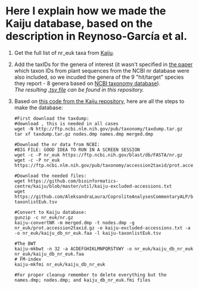 # Here I explain how we made the Kaiju database, based on the description in Reynoso-García et al.

1. Get the full list of nr_euk taxa from [Kaiju](https://github.com/bioinformatics-centre/kaiju/blob/master/util/kaiju-taxonlistEuk.tsv). 

2. Add the taxIDs for the genera of interest (it wasn't specified in [the paper](https://journals.plos.org/plosone/article?id=10.1371/journal.pone.0292077#sec031) which taxon IDs from plant sequences from the NCBI nr database were also included, so we incuded the genera of the 9 "hit/target" species they report - 8 genera based on [NCBI taxonomy database](https://www.ncbi.nlm.nih.gov/taxonomy)).\
   *The resulting [.tsv file](https://github.com/AleksandraLaura/CoproliteAnalysesCommentaryALP/blob/main/2.%20Kaiju/kaiju-taxonlistEuk.tsv) can be found in this repository.*
    
4. Based on [this code from the Kaiju repository](https://github.com/bioinformatics-centre/kaiju/blob/master/util/kaiju-makedb), here are all the steps to make the database: 
   ```
   #First download the taxdump:
   #download , this is needed in all cases
   wget -N http://ftp.ncbi.nlm.nih.gov/pub/taxonomy/taxdump.tar.gz
   tar xf taxdump.tar.gz nodes.dmp names.dmp merged.dmp
   
   #Download the nr data from NCBI:
   #BIG FILE: GOOD IDEA TO RUN IN A SCREEN SESSION
   wget -c -P nr_euk https://ftp.ncbi.nih.gov/blast/db/FASTA/nr.gz
   wget -c -P nr_euk https://ftp.ncbi.nlm.nih.gov/pub/taxonomy/accession2taxid/prot.accession2taxid.gz

   #Download the needed files:
   wget https://github.com/bioinformatics-centre/kaiju/blob/master/util/kaiju-excluded-accessions.txt
   wget https://github.com/AleksandraLaura/CoproliteAnalysesCommentaryALP/blob/main/2.%20Kaiju/kaiju-taxonlistEuk.tsv

   #Convert to Kaiju database:
   gunzip -c nr_euk/nr.gz
   kaiju-convertNR -m merged.dmp -t nodes.dmp -g nr_euk/prot.accession2taxid.gz -e kaiju-excluded-accessions.txt -a -o nr_euk/kaiju_db_nr_euk.faa -l kaiju-taxonlistEuk.tsv

   #The BWT
   kaiju-mkbwt -n 32 -a ACDEFGHIKLMNPQRSTVWY -o nr_euk/kaiju_db_nr_euk nr_euk/kaiju_db_nr_euk.faa
   # FM-index
   kaiju-mkfmi nr_euk/kaiju_db_nr_euk

   #For proper cleanup remember to delete everything but the names.dmp; nodes.dmp; and kaiju_db_nr_euk.fmi files
   ```
